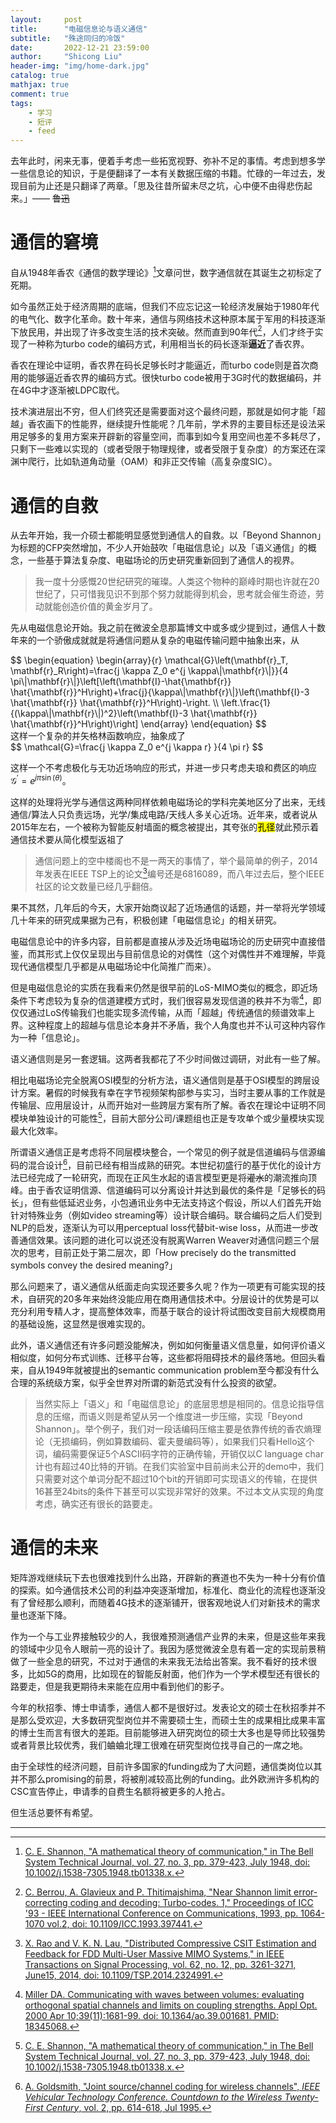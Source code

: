 ```yaml
---
layout:     post
title:      "电磁信息论与语义通信"
subtitle:   "殊途同归的冷饭"
date:       2022-12-21 23:59:00
author:     "Shicong Liu"
header-img: "img/home-dark.jpg"
catalog: true
mathjax: true
comment: true
tags:
    - 学习
    - 短评
    - feed
---
```




去年此时，闲来无事，便着手考虑一些拓宽视野、弥补不足的事情。考虑到想多学一些信息论的知识，于是便翻译了一本有关数据压缩的书籍。忙碌的一年过去，发现目前为止还是只翻译了两章。「思及往昔所留未尽之坑，心中便不由得悲伤起来。」—— ~~鲁迅~~



# 通信的窘境

自从1948年香农《通信的数学理论》[^1]文章问世，数字通信就在其诞生之初标定了死期。

如今虽然正处于经济周期的底端，但我们不应忘记这一轮经济发展始于1980年代的电气化、数字化革命。数十年来，通信与网络技术这种原本属于军用的科技逐渐下放民用，并出现了许多改变生活的技术突破。然而直到90年代[^2]，人们才终于实现了一种称为turbo code的编码方式，利用相当长的码长逐渐**逼近**了香农界。

香农在理论中证明，香农界在码长足够长时才能逼近，而turbo code则是首次商用的能够逼近香农界的编码方式。很快turbo code被用于3G时代的数据编码，并在4G中才逐渐被LDPC取代。

技术演进层出不穷，但人们终究还是需要面对这个最终问题，那就是如何才能「超越」香农画下的性能界，继续提升性能呢？几年前，学术界的主要目标还是设法采用足够多的复用方案来开辟新的容量空间，而事到如今复用空间也差不多耗尽了，只剩下一些难以实现的（或者受限于物理规律，或者受限于复杂度）的方案还在深渊中爬行，比如轨道角动量（OAM）和非正交传输（高复杂度SIC）。

# 通信的自救

从去年开始，我一介硕士都能明显感觉到通信人的自救。以「Beyond Shannon」为标题的CFP突然增加，不少人开始鼓吹「电磁信息论」以及「语义通信」的概念，一些基于算法复杂度、电磁场论的历史研究重新回到了通信人的视界。

> 我一度十分感慨20世纪研究的璀璨。人类这个物种的巅峰时期也许就在20世纪了，只可惜我见识不到那个努力就能得到机会，思考就会催生奇迹，劳动就能创造价值的黄金岁月了。

先从电磁信息论开始。我之前在微波全息那篇博文中或多或少提到过，通信人十数年来的一个骄傲成就就是将通信问题从复杂的电磁传输问题中抽象出来，从

<div>
$$
\begin{equation}
\begin{array}{r}
\mathcal{G}\left(\mathbf{r}_T, \mathbf{r}_R\right)=\frac{j \kappa Z_0 e^{j \kappa\|\mathbf{r}\|}}{4 \pi\|\mathbf{r}\|}\left[\left(\mathbf{I}-\hat{\mathbf{r}} \hat{\mathbf{r}}^H\right)+\frac{j}{\kappa\|\mathbf{r}\|}\left(\mathbf{I}-3 \hat{\mathbf{r}} \hat{\mathbf{r}}^H\right)-\right. \\
\left.\frac{1}{(\kappa\|\mathbf{r}\|)^2}\left(\mathbf{I}-3 \hat{\mathbf{r}} \hat{\mathbf{r}}^H\right)\right]
\end{array}
\end{equation}
$$
</div>
这样一个复杂的并矢格林函数响应，抽象成了

<div>
$$
\mathcal{G}=\frac{j \kappa Z_0 e^{j \kappa r} }{4 \pi r}
$$
</div>

这样一个不考虑极化与无功近场响应的形式，并进一步只考虑夫琅和费区的响应$\mathcal{G}^\prime=e^{j \pi \sin(\theta)}$。

这样的处理将光学与通信这两种同样依赖电磁场论的学科完美地区分了出来，无线通信/算法人只负责远场，光学/集成电路/天线人多关心近场。近年来，或者说从2015年左右，一个被称为智能反射墙面的概念被提出，其夸张的<mark>孔径</mark>就此预示着通信技术要从简化模型返祖了

> 通信问题上的空中楼阁也不是一两天的事情了，举个最简单的例子，2014年发表在IEEE TSP上的论文[^3]编号还是6816089，而八年过去后，整个IEEE社区的论文数量已经几乎翻倍。

果不其然，几年后的今天，大家开始商议起了近场通信的话题，并一举将光学领域几十年来的研究成果据为己有，积极创建「电磁信息论」的相关研究。

电磁信息论中的许多内容，目前都是直接从涉及近场电磁场论的历史研究中直接借鉴，而其形式上仅仅呈现出与目前信息论的对偶性（这个对偶性并不难理解，毕竟现代通信模型几乎都是从电磁场论中化简推广而来）。

但是电磁信息论的实质在我看来仍然是很早前的LoS-MIMO类似的概念，即近场条件下考虑较为复杂的信道建模方式时，我们很容易发现信道的秩并不为零[^4]，即仅仅通过LoS传输我们也能实现多流传输，从而「超越」传统通信的频谱效率上界。这种程度上的超越与信息论本身并不矛盾，我个人角度也并不认可这种内容作为一种「信息论」。

语义通信则是另一套逻辑。这两者我都花了不少时间做过调研，对此有一些了解。

相比电磁场论完全脱离OSI模型的分析方法，语义通信则是基于OSI模型的跨层设计方案。暑假的时候我有幸在字节视频架构部参与实习，当时主要从事的工作就是传输层、应用层设计，从而开始对一些跨层方案有所了解。香农在理论中证明不同模块单独设计的可能性[^1]，目前大部分公司/课题组也正是专攻单个或少量模块实现最大化效率。

所谓语义通信正是考虑将不同层模块整合，一个常见的例子就是信道编码与信源编码的混合设计[^5]，目前已经有相当成熟的研究。本世纪初盛行的基于优化的设计方法已经完成了一轮研究，而现在正风生水起的语言模型更是将~~灌水~~的潮流推向顶峰。由于香农证明信源、信道编码可以分离设计并达到最优的条件是「足够长的码长」，但有些低延迟业务，小包通讯业务中无法支持这个假设，所以人们首先开始针对特殊业务（例如video streaming等）设计联合编码。联合编码之后人们受到NLP的启发，逐渐认为可以用perceptual loss代替bit-wise loss，从而进一步改善通信效果。该问题的进化可以说还没有脱离Warren Weaver对通信问题三个层次的思考，目前正处于第二层次，即「How precisely do the transmitted symbols convey the desired meaning?」

那么问题来了，语义通信从纸面走向实现还要多久呢？作为一项更有可能实现的技术，自研究的20多年来始终没能应用在商用通信技术中。分层设计的优势是可以充分利用专精人才，提高整体效率，而基于联合的设计将试图改变目前大规模商用的基础设施，这显然是很难实现的。

此外，语义通信还有许多问题没能解决，例如如何衡量语义信息量，如何评价语义相似度，如何分布式训练、迁移平台等，这些都将阻碍技术的最终落地。但回头看来，自从1949年就被提出的semantic communication problem至今都没有什么合理的系统级方案，似乎全世界对所谓的新范式没有什么投资的欲望。

> 当然实际上「语义」和「电磁信息论」的底层思想是相同的。信息论指导信息的压缩，而语义则是希望从另一个维度进一步压缩，实现「Beyond Shannon」。举个例子，我们对一段话编码压缩主要是依靠传统的香农熵理论（无损编码，例如算数编码、霍夫曼编码等），如果我们只看Hello这个词，编码需要保证5个ASCII码字符的正确传输，开销仅以C language char计也有超过40比特的开销。在我们实验室中目前尚未公开的demo中，我们只需要对这个单词分配不超过10个bit的开销即可实现语义的传输，在提供16甚至24bits的条件下甚至可以实现非常好的效果。不过本文从实现的角度考虑，确实还有很长的路要走。



# 通信的未来

矩阵游戏继续玩下去也很难找到什么出路，开辟新的赛道也不失为一种十分有价值的探索。如今通信技术公司的利益冲突逐渐增加，标准化、商业化的流程也逐渐没有了曾经那么顺利，而随着4G技术的逐渐铺开，很客观地说人们对新技术的需求量也逐渐下降。

作为一个与工业界接触较少的人，我很难预测通信产业界的未来，但是这些年来我的领域中少见令人眼前一亮的设计了。我因为感觉微波全息有着一定的实现前景稍做了一些全息的研究，不过对于通信的未来我无法给出答案。我不看好的技术很多，比如5G的商用，比如现在的智能反射面，他们作为一个学术模型还有很长的路要走，但是我更期待未来能在应用中看到他们的影子。

今年的秋招季、博士申请季，通信人都不是很好过。发表论文的硕士在秋招季并不是那么受欢迎，大多数研究型岗位并不需要硕士生，而硕士生的成果相比成果丰富的博士生而言有很大的差距。目前能够进入研究岗位的硕士大多也是导师比较强势或者背景比较优秀，我们蛐蛐北理工很难在研究型岗位找寻自己的一席之地。

由于全球性的经济问题，目前许多国家的funding成为了大问题，通信类岗位以其并不那么promising的前景，将被削减较高比例的funding。此外欧洲许多机构的CSC宣告停止，申请季的自费生名额将被更多的人抢占。

但生活总要怀有希望。


---

[^1]:[C. E. Shannon, "A mathematical theory of communication," in The Bell System Technical Journal, vol. 27, no. 3, pp. 379-423, July 1948, doi: 10.1002/j.1538-7305.1948.tb01338.x.](https://ieeexplore.ieee.org/document/6773024)
[^2]:[C. Berrou, A. Glavieux and P. Thitimajshima, "Near Shannon limit error-correcting coding and decoding: Turbo-codes. 1," Proceedings of ICC '93 - IEEE International Conference on Communications, 1993, pp. 1064-1070 vol.2, doi: 10.1109/ICC.1993.397441.](https://ieeexplore.ieee.org/document/397441)
[^3]:[X. Rao and V. K. N. Lau, "Distributed Compressive CSIT Estimation and Feedback for FDD Multi-User Massive MIMO Systems," in IEEE Transactions on Signal Processing, vol. 62, no. 12, pp. 3261-3271, June15, 2014, doi: 10.1109/TSP.2014.2324991.](https://ieeexplore.ieee.org/document/6816089)
[^4]:[Miller DA. Communicating with waves between volumes: evaluating orthogonal spatial channels and limits on coupling strengths. Appl Opt. 2000 Apr 10;39(11):1681-99. doi: 10.1364/ao.39.001681. PMID: 18345068.](https://pubmed.ncbi.nlm.nih.gov/18345068/)
[^5]:[A. Goldsmith, "Joint source/channel coding for wireless channels", *IEEE Vehicular Technology Conference. Countdown to the Wireless Twenty-First Century*, vol. 2, pp. 614-618, Jul 1995.](https://ieeexplore.ieee.org/abstract/document/504941)
[^6]:[W. Weaver, "Recent Contributions to the Mathematical Theory of Communication"](https://www.jstor.org/stable/42581364)
